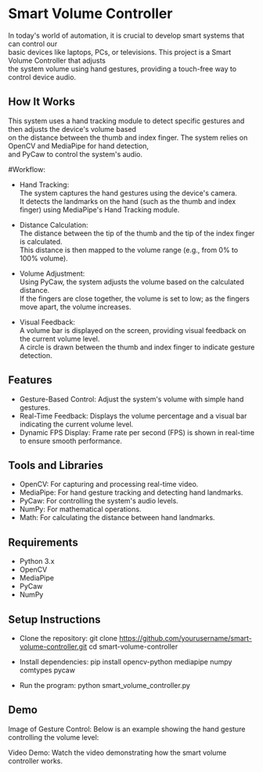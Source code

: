# Smart Volume Controller
In today's world of automation, it is crucial to develop smart systems that can control our </br>
basic devices like laptops, PCs, or televisions. This project is a Smart Volume Controller that adjusts</br>
the system volume using hand gestures, providing a touch-free way to control device audio.

## How It Works
This system uses a hand tracking module to detect specific gestures and then adjusts the device's volume based </br>
on the distance between the thumb and index finger. The system relies on OpenCV and MediaPipe for hand detection, </br>
and PyCaw to control the system's audio.


#Workflow:
- Hand Tracking:</br>
The system captures the hand gestures using the device's camera.</br>
It detects the landmarks on the hand (such as the thumb and index finger) using MediaPipe's Hand Tracking module.</br>

- Distance Calculation:</br>
The distance between the tip of the thumb and the tip of the index finger is calculated.</br>
This distance is then mapped to the volume range (e.g., from 0% to 100% volume).</br>

- Volume Adjustment:</br>
Using PyCaw, the system adjusts the volume based on the calculated distance.</br>
If the fingers are close together, the volume is set to low; as the fingers move apart, the volume increases.</br>

- Visual Feedback:</br>
A volume bar is displayed on the screen, providing visual feedback on the current volume level.</br>
A circle is drawn between the thumb and index finger to indicate gesture detection.</br>

## Features
- Gesture-Based Control: Adjust the system's volume with simple hand gestures.
- Real-Time Feedback: Displays the volume percentage and a visual bar indicating the current volume level.
- Dynamic FPS Display: Frame rate per second (FPS) is shown in real-time to ensure smooth performance.

## Tools and Libraries
- OpenCV: For capturing and processing real-time video.
- MediaPipe: For hand gesture tracking and detecting hand landmarks.
- PyCaw: For controlling the system's audio levels.
- NumPy: For mathematical operations.
- Math: For calculating the distance between hand landmarks.

## Requirements
- Python 3.x
- OpenCV
- MediaPipe
- PyCaw
- NumPy

## Setup Instructions
- Clone the repository:
git clone https://github.com/yourusername/smart-volume-controller.git
cd smart-volume-controller

- Install dependencies:
pip install opencv-python mediapipe numpy comtypes pycaw

- Run the program:
python smart_volume_controller.py

## Demo
Image of Gesture Control:
Below is an example showing the hand gesture controlling the volume level:



Video Demo:
Watch the video demonstrating how the smart volume controller works.
